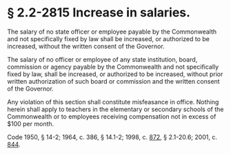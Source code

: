 # § 2.2-2815 Increase in salaries.

<p>The salary of no state officer or employee payable by the Commonwealth and not specifically fixed by law shall be increased, or authorized to be increased, without the written consent of the Governor.</p><p>The salary of no officer or employee of any state institution, board, commission or agency payable by the Commonwealth and not specifically fixed by law, shall be increased, or authorized to be increased, without prior written authorization of such board or commission and the written consent of the Governor.</p><p>Any violation of this section shall constitute misfeasance in office. Nothing herein shall apply to teachers in the elementary or secondary schools of the Commonwealth or to employees receiving compensation not in excess of $100 per month.</p><p>Code 1950, § 14-2; 1964, c. 386, § 14.1-2; 1998, c. <a href='http://lis.virginia.gov/cgi-bin/legp604.exe?981+ful+CHAP0872'>872</a>, § 2.1-20.6; 2001, c. <a href='http://lis.virginia.gov/cgi-bin/legp604.exe?011+ful+CHAP0844'>844</a>.</p>